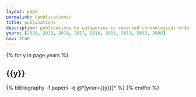 ```yaml
---
layout: page
permalink: /publications/
title: publications
description: publications by categories in reversed chronological order. generated by jekyll-scholar.
years: [2020, 2019, 2018, 2017, 2016, 2015, 2013, 2012, 2008]
nav: true
---
```


<div class="publications">

{% for y in page.years %}
  <h2 class="year">{{y}}</h2>
  {% bibliography -f papers -q @*[year={{y}}]* %}
{% endfor %}

</div>

